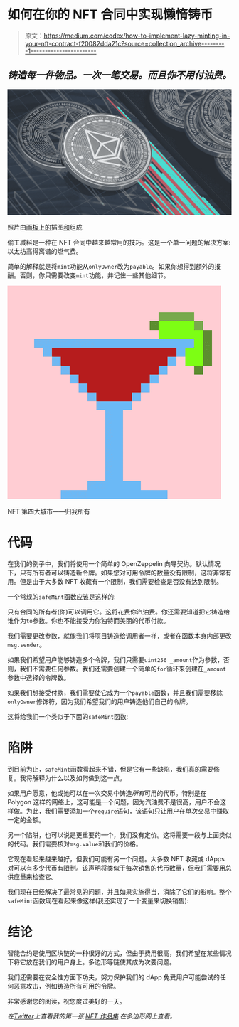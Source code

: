 # 如何在你的 NFT 合同中实现懒惰铸币

> 原文：<https://medium.com/codex/how-to-implement-lazy-minting-in-your-nft-contract-f20082dda21c?source=collection_archive---------1----------------------->

## *铸造每一件物品。一次一笔交易。而且你不用付油费。*

![](img/b378106a3ae76f5485c71620661a7342.png)

照片由[画板上的](https://unsplash.com/@drawkit?utm_source=unsplash&utm_medium=referral&utm_content=creditCopyText)插图[和](https://unsplash.com/s/photos/ethereum?utm_source=unsplash&utm_medium=referral&utm_content=creditCopyText)组成

偷工减料是一种在 NFT 合同中越来越常用的技巧。这是一个单一问题的解决方案:以太坊高得离谱的燃气费。

简单的解释就是将`mint`功能从`onlyOwner`改为`payable`。如果你想得到额外的报酬。否则，你只需要改变`mint`功能，并记住一些其他细节。

![](img/bb5bcda067b5decc7ac3484038f65cf6.png)

NFT 第四大城市——归我所有

# 代码

在我们的例子中，我们将使用一个简单的 OpenZeppelin 向导契约。默认情况下，只有所有者可以铸造新令牌。如果您对可用令牌的数量没有限制，这将非常有用。但是由于大多数 NFT 收藏有一个限制，我们需要检查是否没有达到限制。

一个常规的`safeMint`函数应该是这样的:

只有合同的所有者(你)可以调用它。这将花费你汽油费。你还需要知道把它铸造给谁作为`to`参数。你也不能接受为你独特而美丽的代币付款。

我们需要更改参数，就像我们将项目铸造给调用者一样，或者在函数本身内部更改`msg.sender`。

如果我们希望用户能够铸造多个令牌，我们只需要`uint256 _amount`作为参数，否则，我们不需要任何参数。我们还需要创建一个简单的`for`循环来创建在`_amount`参数中选择的令牌数。

如果我们想接受付款，我们需要使它成为一个`payable`函数，并且我们需要移除`onlyOwner`修饰符，因为我们希望我们的用户铸造他们自己的令牌。

这将给我们一个类似于下面的`safeMint`函数:

# 陷阱

到目前为止，`safeMint`函数看起来不错，但是它有一些缺陷，我们真的需要修复。我将解释为什么以及如何做到这一点。

如果用户愿意，他或她可以在一次交易中铸造*所有*可用的代币。特别是在 Polygon 这样的网络上，这可能是一个问题，因为汽油费不是很高，用户不会这样做。为此，我们需要添加一个`require`语句，该语句只让用户在单次交易中赚取一定的金额。

另一个陷阱，也可以说是更重要的一个，我们没有定价。这将需要一段与上面类似的代码。我们需要核对`msg.value`和我们的价格。

它现在看起来越来越好，但我们可能有另一个问题。大多数 NFT 收藏或 dApps 对可以有多少代币有限制。该声明将类似于每次销售的代币数量，但我们需要用总供应量来检查它。

我们现在已经解决了最常见的问题，并且如果实施得当，消除了它们的影响。整个`safeMint`函数现在看起来像这样(我还实现了一个变量来切换销售):

# 结论

智能合约是使用区块链的一种很好的方式，但由于费用很高，我们希望在某些情况下将它放在我们的用户身上。多边形等链使其成为次要问题。

我们还需要在安全性方面下功夫，努力保护我们的 dApp 免受用户可能尝试的任何恶意攻击，例如铸造所有可用的令牌。

非常感谢您的阅读，祝您度过美好的一天。

*在*[*Twitter*](https://twitter.com/MVissers4)*上查看我的第一张* [*NFT 作品集*](https://www.cryptoconcoctions.com/) *在多边形网上查看。*